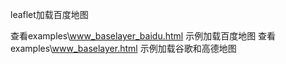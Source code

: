 ﻿leaflet加载百度地图 
 
查看examples\www_baselayer_baidu.html 示例加载百度地图
查看examples\www_baselayer.html 示例加载谷歌和高德地图
